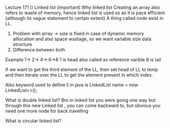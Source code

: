 Lecture 171
// Linked list (important)
Why linked list
Creating an array also refers to waste of memory, hence
linked list is used so as it is pace efficient (although its vague statement to certain extent)
A thing called node exist in LL.
1) Problem with array -> size is fixed in case of dynamic memory alllocation and also space wastage, so we want variable size data structure
2) Difference between both

Example 
1-> 2-> 4-> 6->8
1 is head also called as reference varible 
8 is tail 

If we want to get the third element of the LL, then set head of LL to temp  and then iterate over 
the  LL to get the element present in which index.

Also keyword used to define ll in java is
LinkedList<Integer> name = new LinkedList<>();


What is double linked list?
Bro in linked list  you were going one way 
but through this new Linked list , you can come backward to, but
obvious you need one more node for back travelling

What is circular linked list?

 

